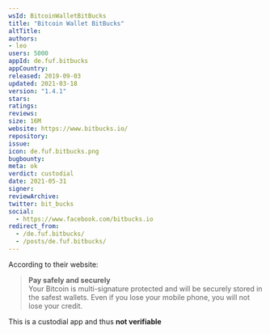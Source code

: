 ```yaml
---
wsId: BitcoinWalletBitBucks
title: "Bitcoin Wallet BitBucks"
altTitle: 
authors:
- leo
users: 5000
appId: de.fuf.bitbucks
appCountry: 
released: 2019-09-03
updated: 2021-03-18
version: "1.4.1"
stars: 
ratings: 
reviews: 
size: 16M
website: https://www.bitbucks.io/
repository: 
issue: 
icon: de.fuf.bitbucks.png
bugbounty: 
meta: ok
verdict: custodial
date: 2021-05-31
signer: 
reviewArchive:
twitter: bit_bucks
social:
  - https://www.facebook.com/bitbucks.io
redirect_from:
  - /de.fuf.bitbucks/
  - /posts/de.fuf.bitbucks/
---
```


According to their website:

> **Pay safely and securely**<br>
  Your Bitcoin is multi-signature protected and will be securely stored in the
  safest wallets. Even if you lose your mobile phone, you will not lose your
  credit.

This is a custodial app and thus **not verifiable**
